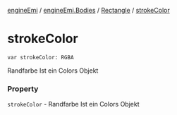 [engineEmi](../../index.md) / [engineEmi.Bodies](../index.md) / [Rectangle](index.md) / [strokeColor](./stroke-color.md)

# strokeColor

`var strokeColor: RGBA`

Randfarbe Ist ein Colors Objekt

### Property

`strokeColor` - Randfarbe Ist ein Colors Objekt